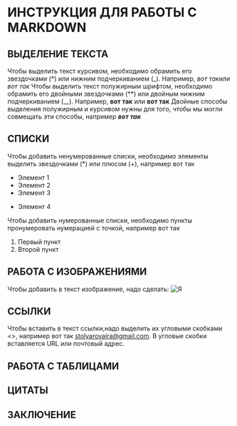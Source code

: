 # ИНСТРУКЦИЯ ДЛЯ РАБОТЫ С MARKDOWN

## ВЫДЕЛЕНИЕ ТЕКСТА

Чтобы выделить текст курсивом, необходимо обрамить его звездочками (*) или нижним подчеркиванием (_). Например, *вот так*или _вот так_
Чтобы выделить текст полужирным шрифтом, необходимо обрамить его двойными звездочками (**) или двойным нижним подчеркиванием (__). Например, **вот так** или __вот так__
Двойные способы выделения полужирным и курсивом нужны для того, чтобы мы могли совмещать эти способы, например _**вот так**_

## СПИСКИ

Чтобы добавить ненумерованные списки, необходимо элементы выделить звездочками (*) или плюсом (+), например вот так
* Элемент 1
* Элемент 2
* Элемент 3
+ Элемент 4

Чтобы добавить нумерованные списки, необходимо пункты пронумеровать нумерацией с точкой, например вот так
1. Первый пункт
2. Второй пункт


## РАБОТА С ИЗОБРАЖЕНИЯМИ

Чтобы добавить в текст изображение, надо сделать:
![Я](%D1%8F%D0%BD%D0%BE%D1%80%D0%BC.jpg)

## ССЫЛКИ

Чтобы вставить в текст ссылки,надо выделить их угловыми скобками <>, например вот так <stolyarovaira@gmail.com>. В угловые скобки вставляется URL или почтовый адрес.

## РАБОТА С ТАБЛИЦАМИ

## ЦИТАТЫ

## ЗАКЛЮЧЕНИЕ
